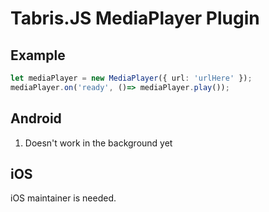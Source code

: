 # Tabris.JS MediaPlayer Plugin

## Example

```ts
let mediaPlayer = new MediaPlayer({ url: 'urlHere' });
mediaPlayer.on('ready', ()=> mediaPlayer.play());
```

## Android

1. Doesn't work in the background yet


## iOS

iOS maintainer is needed.